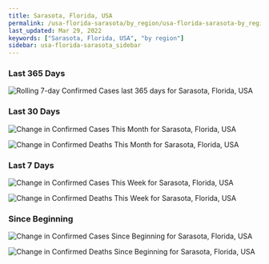 ```yaml
---
title: Sarasota, Florida, USA
permalink: /usa-florida-sarasota/by_region/usa-florida-sarasota-by_region.html
last_updated: Mar 29, 2022
keywords: ["Sarasota, Florida, USA", "by region"]
sidebar: usa-florida-sarasota_sidebar
---
```


<h3>Last 365 Days</h3>

![Rolling 7-day Confirmed Cases last 365 days for Sarasota, Florida, USA](/covid_tracker/images/graphs/usa-florida-sarasota-weekly_totals_graph.png)

<h3>Last 30 Days</h3>

![Change in Confirmed Cases This Month for Sarasota, Florida, USA](/covid_tracker/images/graphs/usa-florida-sarasota-delta_confirmed-30_days_graph.png)

![Change in Confirmed Deaths This Month for Sarasota, Florida, USA](/covid_tracker/images/graphs/usa-florida-sarasota-delta_deaths-30_days_graph.png)

<h3>Last 7 Days</h3>

![Change in Confirmed Cases This Week for Sarasota, Florida, USA](/covid_tracker/images/graphs/usa-florida-sarasota-delta_confirmed-7_days_graph.png)

![Change in Confirmed Deaths This Week for Sarasota, Florida, USA](/covid_tracker/images/graphs/usa-florida-sarasota-delta_deaths-7_days_graph.png)

<h3>Since Beginning</h3>

![Change in Confirmed Cases Since Beginning for Sarasota, Florida, USA](/covid_tracker/images/graphs/usa-florida-sarasota-delta_confirmed-since_beginning_graph.png)

![Change in Confirmed Deaths Since Beginning for Sarasota, Florida, USA](/covid_tracker/images/graphs/usa-florida-sarasota-delta_deaths-since_beginning_graph.png)
